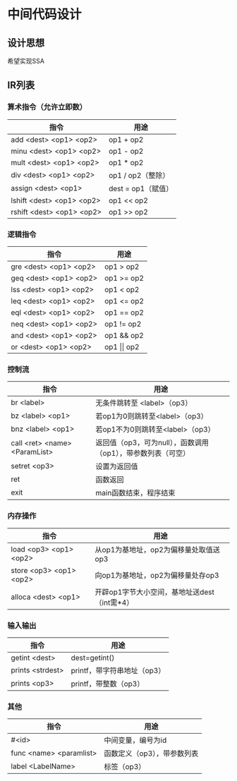 # 中间代码设计

## 设计思想

希望实现SSA

## IR列表

### 算术指令（允许立即数）

| 指令                          | 用途      |
| ----------------------------- | --------- |
|add \<dest\> \<op1\> \<op2\>| op1 + op2|
|minu \<dest\> \<op1\> \<op2\>| op1 - op2|
|mult \<dest\> \<op1\> \<op2\>|op1 * op2|
|div \<dest\> \<op1\> \<op2\>| op1 / op2（整除）|
|assign  \<dest\> \<op1\>| dest = op1（赋值） |
|lshift \<dest\> \<op1\> \<op2\>|op1 << op2|
|rshift \<dest\> \<op1\> \<op2\>|op1 >> op2|

### 逻辑指令

| 指令                          | 用途      |
| ----------------------------- | --------- |
| gre  \<dest\> \<op1\> \<op2\> | op1 > op2 |
|geq  \<dest\> \<op1\> \<op2\>| op1 >= op2 |
|lss  \<dest\> \<op1\> \<op2\>|op1 < op2|
|leq  \<dest\> \<op1\> \<op2\>| op1 <= op2|
|eql  \<dest\> \<op1\> \<op2\>| op1 == op2|
|neq  \<dest\> \<op1\> \<op2\>| op1 != op2|
|and  \<dest\> \<op1\> \<op2\>| op1 && op2|
|or  \<dest\> \<op1\> \<op2\>| op1 \|\| op2|

### 控制流

| 指令                          | 用途      |
| ----------------------------- | --------- |
| br \<label\> | 无条件跳转至 \<label\>（op3） |
| bz \<label\> \<op1\>| 若op1为0则跳转至\<label\>（op3） |
| bnz \<label\> \<op1\>| 若op1不为0则跳转至\<label\>（op3） |
|call \<ret\> \<name\> \<ParamList\>|返回值（op3，可为null），函数调用（op1），带参数列表（可空）|
|setret \<op3\>|设置为返回值|
|ret|函数返回|
|exit|main函数结束，程序结束|

### 内存操作

| 指令                          | 用途      |
| ----------------------------- | --------- |
|load \<op3\> \<op1\> \<op2\>|从op1为基地址，op2为偏移量处取值送op3|
|store \<op3\> \<op1\> \<op2\>|向op1为基地址，op2为偏移量处存op3|
|alloca \<dest\> \<op1\>|开辟op1字节大小空间，基地址送dest（int需*4）|

### 输入输出

| 指令                          | 用途      |
| ----------------------------- | --------- |
|getint \<dest\>|dest=getint()|
|prints \<strdest\>|printf，带字符串地址（op3）|
|prints \<op3\>|printf，带整数（op3）|

### 其他

| 指令                          | 用途      |
| ----------------------------- | --------- |
| #\<id\> | 中间变量，编号为id |
|func \<name\> \<paramlist\>| 函数定义（op3），带参数列表 |
|label \<LabelName\>|标签（op3）|